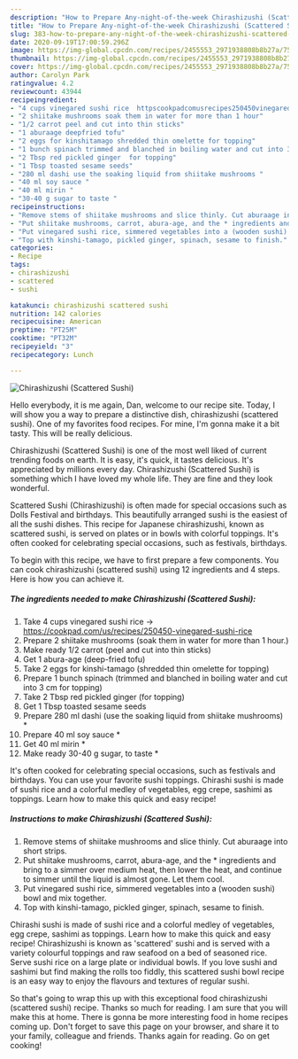 ```yaml
---
description: "How to Prepare Any-night-of-the-week Chirashizushi (Scattered Sushi)"
title: "How to Prepare Any-night-of-the-week Chirashizushi (Scattered Sushi)"
slug: 383-how-to-prepare-any-night-of-the-week-chirashizushi-scattered-sushi
date: 2020-09-19T17:00:59.296Z
image: https://img-global.cpcdn.com/recipes/2455553_2971938808b8b27a/751x532cq70/chirashizushi-scattered-sushi-recipe-main-photo.jpg
thumbnail: https://img-global.cpcdn.com/recipes/2455553_2971938808b8b27a/751x532cq70/chirashizushi-scattered-sushi-recipe-main-photo.jpg
cover: https://img-global.cpcdn.com/recipes/2455553_2971938808b8b27a/751x532cq70/chirashizushi-scattered-sushi-recipe-main-photo.jpg
author: Carolyn Park
ratingvalue: 4.2
reviewcount: 43944
recipeingredient:
- "4 cups vinegared sushi rice  httpscookpadcomusrecipes250450vinegaredsushirice"
- "2 shiitake mushrooms soak them in water for more than 1 hour"
- "1/2 carrot peel and cut into thin sticks"
- "1 aburaage deepfried tofu"
- "2 eggs for kinshitamago shredded thin omelette for topping"
- "1 bunch spinach trimmed and blanched in boiling water and cut into 3 cm for topping"
- "2 Tbsp red pickled ginger  for topping"
- "1 Tbsp toasted sesame seeds"
- "280 ml dashi use the soaking liquid from shiitake mushrooms "
- "40 ml soy sauce "
- "40 ml mirin "
- "30-40 g sugar to taste "
recipeinstructions:
- "Remove stems of shiitake mushrooms and slice thinly. Cut aburaage into short strips."
- "Put shiitake mushrooms, carrot, abura-age, and the * ingredients and bring to a simmer over medium heat, then lower the heat, and continue to simmer until the liquid is almost gone. Let them cool."
- "Put vinegared sushi rice, simmered vegetables into a (wooden sushi) bowl and mix together."
- "Top with kinshi-tamago, pickled ginger, spinach, sesame to finish."
categories:
- Recipe
tags:
- chirashizushi
- scattered
- sushi

katakunci: chirashizushi scattered sushi 
nutrition: 142 calories
recipecuisine: American
preptime: "PT25M"
cooktime: "PT32M"
recipeyield: "3"
recipecategory: Lunch

---
```



![Chirashizushi (Scattered Sushi)](https://img-global.cpcdn.com/recipes/2455553_2971938808b8b27a/751x532cq70/chirashizushi-scattered-sushi-recipe-main-photo.jpg)

Hello everybody, it is me again, Dan, welcome to our recipe site. Today, I will show you a way to prepare a distinctive dish, chirashizushi (scattered sushi). One of my favorites food recipes. For mine, I'm gonna make it a bit tasty. This will be really delicious.

Chirashizushi (Scattered Sushi) is one of the most well liked of current trending foods on earth. It is easy, it's quick, it tastes delicious. It's appreciated by millions every day. Chirashizushi (Scattered Sushi) is something which I have loved my whole life. They are fine and they look wonderful.

Scattered Sushi (Chirashizushi) is often made for special occasions such as Dolls Festival and birthdays. This beautifully arranged sushi is the easiest of all the sushi dishes. This recipe for Japanese chirashizushi, known as scattered sushi, is served on plates or in bowls with colorful toppings. It&#39;s often cooked for celebrating special occasions, such as festivals, birthdays.


To begin with this recipe, we have to first prepare a few components. You can cook chirashizushi (scattered sushi) using 12 ingredients and 4 steps. Here is how you can achieve it.

<!--inarticleads1-->

##### The ingredients needed to make Chirashizushi (Scattered Sushi):

1. Take 4 cups vinegared sushi rice → https://cookpad.com/us/recipes/250450-vinegared-sushi-rice
1. Prepare 2 shiitake mushrooms (soak them in water for more than 1 hour.)
1. Make ready 1/2 carrot (peel and cut into thin sticks)
1. Get 1 abura-age (deep-fried tofu)
1. Take 2 eggs for kinshi-tamago (shredded thin omelette for topping)
1. Prepare 1 bunch spinach (trimmed and blanched in boiling water and cut into 3 cm for topping)
1. Take 2 Tbsp red pickled ginger  (for topping)
1. Get 1 Tbsp toasted sesame seeds
1. Prepare 280 ml dashi (use the soaking liquid from shiitake mushrooms) *
1. Prepare 40 ml soy sauce *
1. Get 40 ml mirin *
1. Make ready 30-40 g sugar, to taste *


It&#39;s often cooked for celebrating special occasions, such as festivals and birthdays. You can use your favorite sushi toppings. Chirashi sushi is made of sushi rice and a colorful medley of vegetables, egg crepe, sashimi as toppings. Learn how to make this quick and easy recipe! 

<!--inarticleads2-->

##### Instructions to make Chirashizushi (Scattered Sushi):

1. Remove stems of shiitake mushrooms and slice thinly. Cut aburaage into short strips.
1. Put shiitake mushrooms, carrot, abura-age, and the * ingredients and bring to a simmer over medium heat, then lower the heat, and continue to simmer until the liquid is almost gone. Let them cool.
1. Put vinegared sushi rice, simmered vegetables into a (wooden sushi) bowl and mix together.
1. Top with kinshi-tamago, pickled ginger, spinach, sesame to finish.


Chirashi sushi is made of sushi rice and a colorful medley of vegetables, egg crepe, sashimi as toppings. Learn how to make this quick and easy recipe! Chirashizushi is known as &#39;scattered&#39; sushi and is served with a variety colourful toppings and raw seafood on a bed of seasoned rice. Serve sushi rice on a large plate or individual bowls. If you love sushi and sashimi but find making the rolls too fiddly, this scattered sushi bowl recipe is an easy way to enjoy the flavours and textures of regular sushi. 

So that's going to wrap this up with this exceptional food chirashizushi (scattered sushi) recipe. Thanks so much for reading. I am sure that you will make this at home. There is gonna be more interesting food in home recipes coming up. Don't forget to save this page on your browser, and share it to your family, colleague and friends. Thanks again for reading. Go on get cooking!
